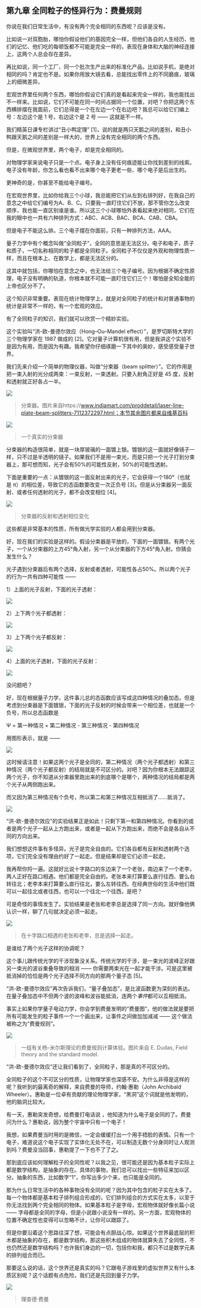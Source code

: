 ## 第九章 全同粒子的怪异行为：费曼规则

你说在我们日常生活中，有没有两个完全相同的东西呢？应该是没有。

比如说一对双胞胎，哪怕你假设他们的基因完全一样，但他们各自的人生经历、他们的记忆、他们吃的每顿饭都不可能是完全一样的，表现在身体和大脑的神经连接上，这两个人总会存在差异。

再比如说，同一个工厂、同一个批次生产出来的标准化产品，比如说手机，是绝对相同的吗？肯定也不是。如果你用放大镜去看，总能找出零件上的不同磨痕，玻璃上的细微差异。

宏观世界里任何两个东西，哪怕你假设它们真的是看起来完全一样的，我也能找出不一样来。比如说，它们不可能在同一时间占据同一个位置，对吧？你把这两个东西横排摆在我面前，它们总得是一个在左边一个在右边吧？我总可以给它们编上号：左边这个是 1 号，右边这个是 2 号 —— 这就是不一样。

我们精英日课专栏讲过“丑小鸭定理” [1]，说的就是两只天鹅之间的差别，和丑小鸭跟天鹅之间的差别是一样大的，世界上没有完全相同的两个东西。

但是，在微观世界里，两个电子，却是完全相同的。

对物理学家来说电子只是一个点。电子身上没有任何痕迹能让你找到差别的线索。电子没有年龄，你怎么看也看不出来哪个电子更老一些、哪个电子是后出生的。

更神奇的是，你甚至不能给电子编号。

在宏观世界里，比如你给我三个小球，我总能把它们从左到右排列好，在我自己的意念之中给它们编号为A、B、C。只要我一直盯住它们不放，那不管你怎么改变顺序，我也能一直区别谁是谁。所以这三个小球哪怕外表看起来绝对相同，它们在我的眼中也一共有六种排列方式：ABC、ACB、BAC、BCA、CAB、CBA。

但是电子不能这么排。三个电子摆在你面前，只有一种排列方法，AAA。

量子力学中有个概念叫做“全同粒子”，全同的意思是无法区分。电子和电子，质子和质子，一切名称相同的粒子都是全同粒子。全同粒子不仅仅是外观和物理性质一样，而且在根本上、在数学上，都是无法区分的。

这其中就包括，你哪怕在意念之中，也无法给三个电子编号。因为根据不确定性原理，电子没有明确的轨道，你根本就不可能一直盯住它们三个！哪怕是全知全能的上帝也区分不了。

这个知识非常重要。表现在统计物理学上，就是对全同粒子的统计和对普通事物的统计是非常不一样的，有一个宏观的效应。

有了全同粒子的知识，我们就可以欣赏一个精妙实验。

这个实验叫“洪-欧-曼德尔效应（Hong–Ou–Mandel effect）”，是罗切斯特大学的三个物理学家在 1987 做成的 [2]。它对量子计算机很有用，但是我讲这个实验不是因为有用，而是因为有趣。我希望你仔细琢磨一下其中的奥妙，感受感受量子世界。

我们先来介绍一个简单的物理仪器，叫做“分束器（beam splitter）”。它的作用是把一束入射的光分成两束：一束反射，一束透射。只要入射角正好是 45 度，反射和透射就正好各占一半。

![](imgs/1593852331027.jpg)

> 分束器。图片来自https://www.indiamart.com/proddetail/laser-line-plate-beam-splitters-7112372297.html；本节其余图片都来自维基百科

![](imgs/1593852354629.jpg)

> 一个真实的分束器

分束器的构造很简单，就是一块厚玻璃的一面镀上银。镀银的这一面就好像镜子一样，只不过是半透明的镜子。如果我们不是用一束光，而是只把一个光子打到分束器上，那可想而知，光子会有50%的可能性反射，50%的可能性透射。

下面是重要的一点：从镀银的这一面反射出来的光子，它会获得一个180°（也就是 π）的相位差，导致它的态函数要改变一次正负号 [3]。但是从分束器另一面反射、或者任何透射的光子，都不会改变相位 [4]。

![](imgs/1593852382903.jpg)

> 分束器的反射和透射相位变化

这些都是非常基本的性质，所有做光学实验的人都会用到分束器。

好，现在我们的实验是这样的。假设分束器是平放的，下面的一面镀银。有两个光子，一个从分束器的上方45°角入射，另一个从分束器的下方45°角入射。你猜会发生什么？

光子遇到分束器后有两个选择，反射或者透射，可能性各占50%。所以两个光子的行为一共有四种可能性 ——

1）上面的光子反射，下面的光子透射：

![](imgs/1593852432335.jpg)

2）上下两个光子都透射：

![](imgs/1593852450920.jpg)

3）上下两个光子都反射：

![](imgs/1593852468113.jpg)

4）上面的光子透射，下面的光子反射：

![](imgs/1593852483287.jpg)

没问题吧？

好，现在根据量子力学，这件事儿总的态函数应该写成这四种情况的叠加态。但是考虑到分束器是下面镀银，下面的光子反射的时候会带来一个相位差，也就是一个负号，所以总态函数是

Ψ = 第一种情况 + 第二种情况 - 第三种情况 - 第四种情况

用图形表示，就是 ——

![](imgs/1593852516341.jpg)

这时候请注意！如果这两个光子是全同的，第二种情况（两个光子都透射）和第三种情况（两个光子都反射）的结局就是不可区分的。对吧？因为你根本无法跟踪这两个光子，你不知道从分束器里跑出来的到底哪个是哪个，两种情况的结局都是两个光子从两侧跑出来。

而又因为第三种情况有个负号，所以第二和第三种情况互相抵消了……抵消了。

![](imgs/1593852549938.jpg)

“洪-欧-曼德尔效应”的实验结果正是如此！只剩下第一和第四种情况。你看到的或者是两个光子一起从上方跑出来，或者是一起从下方跑出来，而绝不会是各自从不同的方向出来。

我们想想这件事有多怪异。光子是完全自由的。它们各自都有反射和透射两个选项，它们完全没有理由约好了一起走。但是结果却是它们必须一起走。

我再帮你捋一遍。这就好比说十字路口的东边来了一个老张，南边来了一个老李，两人正好在路口相遇。他们都是完全自由的。老张本来打算要么直行往西、要么右转往北；老李本来打算要么直行往北，要么左转往西。在经典世俗的生活中他们既可以一起往北或者往西，也可以一个往北一个往西，是吧？

可是奇怪的事情发生了。实验结果是老张和老李总是选择了同一方向。就好像他俩认识一样，聊了几句就决定必须一起走。

![](imgs/1593852588514.jpg)

> 在十字路口相遇的老张和老李，总是选择一起走。

是谁给了两个光子这样的协调呢？

这个事儿跟传统光学的干涉现象没关系。传统光学的干涉，是一束光的波峰正好跟另一束光的波谷重叠导致的相消 —— 你需要两束光在一起才能干涉。可是这里被抵消掉的恰恰是两个光子选择不同方向的那两个量子态 [5]。

“洪-欧-曼德尔效应”再次告诉我们，“量子叠加态”，是比波函数更为深刻的表达。在量子叠加态中不但两个波的波峰和波谷能抵消，连两个*事件*都可以互相抵消。

事实上如果你学量子电动力学，你会学到费曼发明的“费曼图”，他的做法就是要把所有可能发生的粒子事件一个一个画出来，让事件之间做加加减减 —— 这个做法被称之为“费曼规则”。

![](imgs/1593852639568.jpg)

> 一组有关杨-米尔斯理论的费曼规则计算体验。图片来自 E. Dudas, Field theory and the standard model.

“洪-欧-曼德尔效应”还让我们看到了，全同粒子，那是真的不可区分的。

全同粒子的这个不可区分的性质，让物理学家也深感不安。为什么非得是这样的呢？我听到的最离奇的解释，来自费曼的导师，约翰·惠勒（John Archibald Wheeler）。惠勒是一位卓有贡献的理论物理学家，“黑洞”这个词就是他发明的，他的脑洞比较大。

有一天，惠勒突发奇想，给费曼打电话说 ，他知道为什么电子是全同的了。费曼问为什么？惠勒说，因为整个宇宙中只有一个电子！

我想，如果费曼当时用的是微信，一定会缓缓打出一个用手捂脸的表情。只有一个电子，难道说这个电子实现了实体化无处不在，可以制造无数个分身同时让人观测到吗？费曼没当回事，惠勒提了一下也不了了之。

那到底应该如何理解粒子的全同性呢？以我之见，很可能还是因为基本粒子实际上都是数学结构，是抽象的存在。具体的事物，我们总可以找出一些特征来加以区分。抽象的东西，比如数字“1”，你写出多少个来，也只能是全同的。

那为什么日常生活中的各种事物没有全同的呢？因为其中包含的粒子实在太多了。每一个物体都是基本粒子排列组合形成的，它们排列组合的方式实在太多，以至于你无法找到两个完全相同的物体。如果基本粒子是字母，宏观物体就好像长篇小说 —— 字母都是全同的字母，但是小说跟小说没有一样的。另一方面，宏观物体的位置不确定性也变得可以忽略不计，让你可以跟踪了。

但是你要沿着这个思路往深了想，可能会有点胆战心惊。如果这个世界最底层的积木都是抽象的存在，都是数学结构，那这些积木组成的物体就算失去了全同性，不也仍然还是数学结构吗？也许我们身边的一切，包括你和我，都只不过是数学元素的排列组合而已。

那要这么说的话，这个世界还是真实的吗？它跟电子游戏里的虚拟世界又有什么本质区别呢？这个话题有点危险，我们还是先回到量子力学。

![](imgs/1593852685626.jpg)

> 理查德·费曼
